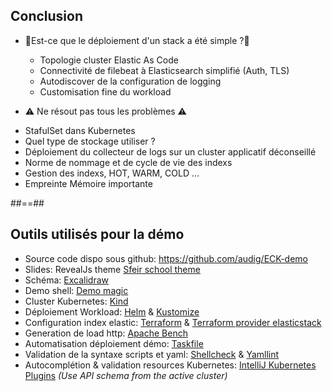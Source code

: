 ## Conclusion

* 🤔Est-ce que le déploiement d'un stack a été simple ?🤔
  * Topologie cluster Elastic As Code
  * Connectivité de filebeat à Elasticsearch simplifié (Auth, TLS)
  * Autodiscover de la configuration de logging
  * Customisation fine du workload
  

* ⚠️ Ne résout pas tous les problèmes ⚠️
<!-- .element: class="list-fragment" -->
  * StafulSet dans Kubernetes
  * Quel type de stockage utiliser ?
  * Déploiement du collecteur de logs sur un cluster applicatif déconseillé
  * Norme de nommage et de cycle de vie des indexs
  * Gestion des indexs, HOT, WARM, COLD ...
  * Empreinte Mémoire importante
<!-- .element: class="list-fragment" -->
##==##

## Outils utilisés pour la démo
* Source code dispo sous github: https://github.com/audig/ECK-demo
* Slides: RevealJs theme [Sfeir school theme](https://github.com/sfeir-open-source/sfeir-school-theme)
* Schéma: [Excalidraw](https://excalidraw.com/)
* Demo shell: [Demo magic](https://github.com/paxtonhare/demo-magic)
* Cluster Kubernetes: [Kind](https://kind.sigs.k8s.io/)
* Déploiement Workload: [Helm](https://helm.sh/) & [Kustomize](https://kustomize.io/)
* Configuration index elastic: [Terraform](https://www.terraform.io/) & [Terraform provider elasticstack](https://github.com/elastic/terraform-provider-elasticstack) 
* Generation de load http: [Apache Bench](https://httpd.apache.org/docs/2.4/fr/programs/ab.html)
* Automatisation déploiement démo: [Taskfile](https://taskfile.dev/)
* Validation de la syntaxe scripts et yaml: [Shellcheck](https://www.shellcheck.net/) & [Yamllint](https://yamllint.readthedocs.io/en/stable/)
* Autocomplétion & validation resources Kubernetes: [IntelliJ Kubernetes Plugins](https://plugins.jetbrains.com/plugin/10485-kubernetes) _(Use API schema from the active cluster)_


